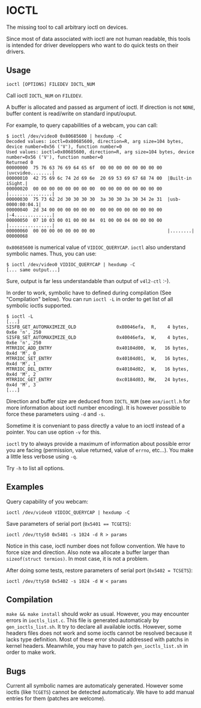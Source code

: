 IOCTL
=====

The missing tool to call arbitrary ioctl on devices.

Since most of data associated with ioctl are not human readable, this tools is
intended for driver developpers who want to do quick tests on their drivers.

Usage
------

    ioctl [OPTIONS] FILEDEV IOCTL_NUM

Call ioctl `IOCTL_NUM` on `FILEDEV`.

A buffer is allocated and passed as argument of ioctl. If direction is
not `NONE`, buffer content is read/write on standard input/ouput.

For example, to query capabilities of a webcam, you can call:

    $ ioctl /dev/video0 0x80685600 | hexdump -C
    Decoded values: ioctl=0x80685600, direction=R, arg size=104 bytes, device number=0x56 ('V'), function number=0
    Used values: ioctl=0x80685600, direction=R, arg size=104 bytes, device number=0x56 ('V'), function number=0
    Returned 0
    00000000  75 76 63 76 69 64 65 6f  00 00 00 00 00 00 00 00  |uvcvideo........|
    00000010  42 75 69 6c 74 2d 69 6e  20 69 53 69 67 68 74 00  |Built-in iSight.|
    00000020  00 00 00 00 00 00 00 00  00 00 00 00 00 00 00 00  |................|
    00000030  75 73 62 2d 30 30 30 30  3a 30 30 3a 30 34 2e 31  |usb-0000:00:04.1|
    00000040  2d 34 00 00 00 00 00 00  00 00 00 00 00 00 00 00  |-4..............|
    00000050  07 10 03 00 01 00 00 84  01 00 00 04 00 00 00 00  |................|
    00000060  00 00 00 00 00 00 00 00                           |........|
    00000068

`0x80685600` is numerical value of `VIDIOC_QUERYCAP`. `ioctl` also understand
symbolic names. Thus, you can use:

    $ ioctl /dev/video0 VIDIOC_QUERYCAP | hexdump -C
    [... same output...]

Sure, output is far less understandable than output of `v4l2-ctl` :-).

In order to work, symbolic have to defined during compilation (See "Compilation"
below). You can run `ioctl -L` in order to get list of all symbolic ioctls
supported.

    $ ioctl -L
    [...]
    SISFB_GET_AUTOMAXIMIZE_OLD               0x80046efa,  R,    4 bytes, 0x6e 'n', 250
    SISFB_SET_AUTOMAXIMIZE_OLD               0x40046efa,  W,    4 bytes, 0x6e 'n', 250
    MTRRIOC_ADD_ENTRY                        0x40104d00,  W,   16 bytes, 0x4d 'M', 0
    MTRRIOC_SET_ENTRY                        0x40104d01,  W,   16 bytes, 0x4d 'M', 1
    MTRRIOC_DEL_ENTRY                        0x40104d02,  W,   16 bytes, 0x4d 'M', 2
    MTRRIOC_GET_ENTRY                        0xc0184d03, RW,   24 bytes, 0x4d 'M', 3
    [...]

Direction and buffer size are deduced from `IOCTL_NUM` (see `asm/ioctl.h` for
more information about ioctl number encoding). It is however possible to force
these parameters using `-d` and `-s`.

Sometime it is conveniant to pass directly a value to an ioctl instead of a
pointer. You can use option `-v` for this.

`ioctl` try to always provide a maximum of information about possible error you
are facing (permission, value returned, value of `errno`, etc...). You make a
little less verbose using `-q`.

Try `-h` to list all options.

Examples
--------

Query capability of you webcam:

    ioctl /dev/video0 VIDIOC_QUERYCAP | hexdump -C

Save parameters of serial port (`0x5401 == TCGETS`):

    ioctl /dev/ttyS0 0x5401 -s 1024 -d R > params

Notice in this case, ioctl number does not follow convention. We have to force
size and direction. Also note wa allocate a buffer larger than
`sizeof(struct termios)`. In most case, it is not a problem.

After doing some tests, restore parameters of serial port (`0x5402 = TCSETS`):

    ioctl /dev/ttyS0 0x5402 -s 1024 -d W < params

Compilation
-----------

`make && make install` should wokr as usual. However, you may encounter errors
in `ioctls_list.c`. This file is generated automaticaly by `gen_ioctls_list.sh`.
It try to declare all available ioctls. However, some headers files does not
work and some ioctls cannot be resolved because it lacks type definition. Most
of these error should addressed with patchs in kernel headers. Meanwhile, you
may have to patch `gen_ioctls_list.sh` in order to make work.

Bugs
----

Current all symbolic names are automaticaly generated. However some ioctls (like
`TCGETS`) cannot be detected automaticaly. We have to add manual entries for 
them (patches are welcome).

